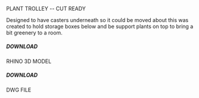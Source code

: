 PLANT TROLLEY -- CUT READY

[](https://github.com/cnc-projects/plant-trolley/raw/main/8.-PLANT-TROLLEY.jpg)

Designed to have casters underneath so it could be moved about this was created to hold storage boxes below and be support plants on top to bring a bit greenery to a room. 

##### DOWNLOAD

RHINO 3D MODEL

[](PLANT-TROLLY-766MM-WIDE-CUT-READY.3dm)

##### DOWNLOAD

DWG FILE

[](PLANT-TROLLY-766MM-WIDE-CUT-READY.dwg)
